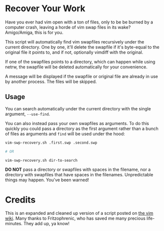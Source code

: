 # Recover Your Work

Have you ever had vim open with a ton of files, only to be be burned by a computer crash, leaving a horde of vim swap files in its wake? Amigo/Amiga, this is for you.

This script will automatically find vim swapfiles recursively under the current directory. One by one, it'll delete the swapfile if it's byte-equal to the original file it points to, and if not, optionally vimdiff with the original.

If one of the swapfiles points to a directory, which can happen while using netrw, the swapfile will be deleted automatically for your convenience.

A message will be displayed if the swapfile or original file are already in use by another process. The files will be skipped.

## Usage

You can search automatically under the current directory with the single argument, `--use-find`.

You can also instead pass your own swapfiles as arguments. To do this quickly you could pass a directory as the first argument rather than a bunch of files as arguments and `find` will be used under the hood:

```bash
vim-swp-recovery.sh .first.swp .second.swp

# OR

vim-swp-recovery.sh dir-to-search
```

**DO NOT** pass a directory or swapfiles with spaces in the filename, nor a directory with swapfiles that have spaces in the filenames. Unpredictable things may happen. You've been warned!

# Credits

This is an expanded and cleaned up version of a script posted on [the vim wiki](http://vim.wikia.com/wiki/Swap_file_%22...%22already_exists!_-_so_diff_it). Many thanks to Fritzophrenic, who has saved me many precious life-minutes. They add up, ya know!
